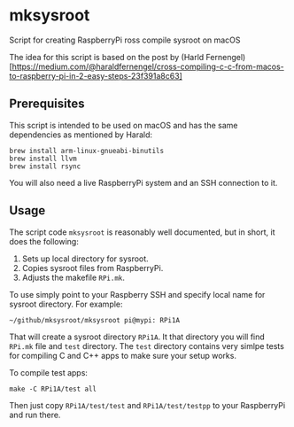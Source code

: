 # mksysroot

Script for creating RaspberryPi ross compile sysroot on macOS

The idea for this script is based on the post by (Harld 
Fernengel)[https://medium.com/@haraldfernengel/cross-compiling-c-c-from-macos-to-raspberry-pi-in-2-easy-steps-23f391a8c63]


## Prerequisites

This script is intended to be used on macOS and has the same dependencies
as mentioned by Harald:

```
brew install arm-linux-gnueabi-binutils
brew install llvm
brew install rsync
```

You will also need a live RaspberryPi system and an SSH connection to it.

## Usage

The script code `mksysroot` is reasonably well documented, but in short,
it does the following:

1. Sets up local directory for sysroot.
2. Copies sysroot files from RaspberryPi.
3. Adjusts the makefile `RPi.mk`.

To use simply point to your Raspberry SSH and specify local name for sysroot
directory. For example:

`~/github/mksysroot/mksysroot pi@mypi: RPi1A`

That will create a sysroot directory `RPi1A`. It that directory you will find
`RPi.mk` file and `test` directory. The `test` directory contains very simlpe
tests for compiling C and C++ apps to make sure your setup works.

To compile test apps:

`make -C RPi1A/test all`

Then just copy `RPi1A/test/test` and `RPi1A/test/testpp` to your RaspberryPi
and run there.
